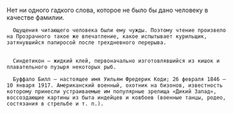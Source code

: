    Нет ни одного гадкого слова, которое не было бы дано человеку в качестве фамилии.

      Ощущения читающего человека были ему чужды. Поэтому чтение произвело на Прозрачного такое же впечатление, какое испытывает курильщик, затянувшийся папиросой после трехдневного перерыва.


      Синдетикон – жидкий клей, первоначально изготовлявшийся из кишок и плавательного пузыря некоторых рыб.
      
      Буффало Билл – настоящее имя Уильям Фредерик Коди; 26 февраля 1846 – 10 января 1917. Американский военный, охотник на бизонов, известность которому принесли устраиваемые им популярные зрелища «Дикий Запад», воссоздающие картины из быта индейцев и ковбоев (военные танцы, родео, состязания в стрельбе и т. п.).
